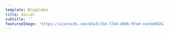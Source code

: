 ```yaml
---
template: BlogIndex
title: Social
subtitle: ''
featuredImage: 'https://ucarecdn.com/83a3c73d-f234-4086-9fad-cee3a9626230/'
---
```


